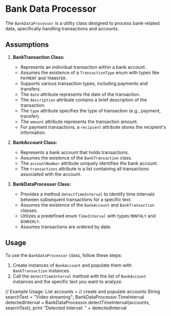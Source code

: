 # Bank Data Processor

The `BankDataProcessor` is a utility class designed to process bank-related data, specifically handling transactions and accounts.

## Assumptions

1. **BankTransaction Class:**
    - Represents an individual transaction within a bank account.
    - Assumes the existence of a `TransactionType` enum with types like `PAYMENT` and `TRANSFER`.
    - Supports various transaction types, including payments and transfers.
    - The `date` attribute represents the date of the transaction.
    - The `description` attribute contains a brief description of the transaction.
    - The `type` attribute specifies the type of transaction (e.g., payment, transfer).
    - The `amount` attribute represents the transaction amount.
    - For payment transactions, a `recipient` attribute stores the recipient's information.

2. **BankAccount Class:**
    - Represents a bank account that holds transactions.
    - Assumes the existence of the `BankTransaction` class.
    - The `accountNumber` attribute uniquely identifies the bank account.
    - The `transactions` attribute is a list containing all transactions associated with the account.

3. **BankDataProcessor Class:**
    - Provides a method `detectTimeInterval` to identify time intervals between subsequent transactions for a specific text.
    - Assumes the existence of the `BankAccount` and `BankTransaction` classes.
    - Utilizes a predefined enum `TimeInterval` with types `MONTHLY` and `BIWEEKLY`.
    - Assumes transactions are ordered by date.

## Usage

To use the `BankDataProcessor` class, follow these steps:

1. Create instances of `BankAccount` and populate them with `BankTransaction` instances.
2. Call the `detectTimeInterval` method with the list of `BankAccount` instances and the specific text you want to analyze.


// Example Usage:
List<BankAccount> accounts = // create and populate accounts
String searchText = "Video streaming";
BankDataProcessor.TimeInterval detectedInterval = BankDataProcessor.detectTimeInterval(accounts, searchText);
print "Detected Interval: " + detectedInterval

